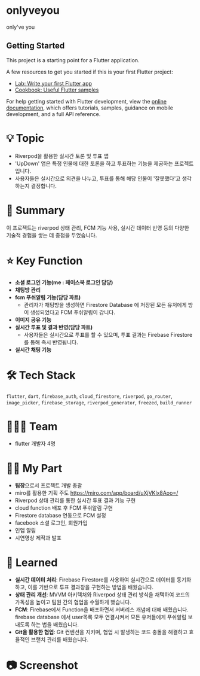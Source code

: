 # onlyveyou

only've you

## Getting Started

This project is a starting point for a Flutter application.

A few resources to get you started if this is your first Flutter project:

- [Lab: Write your first Flutter app](https://docs.flutter.dev/get-started/codelab)
- [Cookbook: Useful Flutter samples](https://docs.flutter.dev/cookbook)

For help getting started with Flutter development, view the
[online documentation](https://docs.flutter.dev/), which offers tutorials,
samples, guidance on mobile development, and a full API reference.


# 💡 Topic

- Riverpod을 활용한 실시간 토론 및 투표 앱
- 'UpDown' 앱은 특정 인물에 대한 토론을 하고 투표하는 기능을 제공하는 프로젝트입니다.
- 사용자들은 실시간으로 의견을 나누고, 투표를 통해 해당 인물이 '잘못했다'고 생각하는지 결정합니다.

# 📝 Summary

이 프로젝트는 riverpod 상태 관리, FCM 기능 사용, 실시간 데이터 반영 등의 다양한 기술적 경험을 쌓는 데 중점을 두었습니다.

# ⭐️ Key Function

- **소셜 로그인 기능(me : 페이스북 로그인 담당)**
- **채팅방 관리**
- **fcm 푸쉬알림 기능(담당 파트)**
    - 관리자가 채팅방을 생성하면 Firestore Database 에 저장된 모든 유저에게 방이 생성되었다고 FCM 푸쉬알림이 갑니다.
- **이미지 공유 기능**
- **실시간 투표 및 결과 반영(담당 파트)**
    - 사용자들은 실시간으로 투표를 할 수 있으며, 투표 결과는 Firebase Firestore를 통해 즉시 반영됩니다.
- **실시간 채팅 기능**

# 🛠 Tech Stack

`flutter`, `dart`, `firebase_auth`, `cloud_firestore`, `riverpod`, `go_router`, `image_picker`, `firebase_storage`, `riverpod_generator`, `freezed`, `build_runner`

# 🧑🏻‍💻 Team

- flutter 개발자 4명

# 🤚🏻 My Part

- **팀장**으로서 프로젝트 개발 총괄
- miro를 활용한 기획 주도 https://miro.com/app/board/uXjVKlx8Aoo=/
- Riverpod 상태 관리를 통한 실시간 투표 결과 기능 구현
- cloud function 배포 후 FCM 푸쉬알림 구현
- Firestore database 연동으로 FCM 설정
- facebook 소셜 로그인, 회원가입
- 인앱 알림
- 시연영상 제작과 발표

# 🤔 Learned

- **실시간 데이터 처리**: Firebase Firestore를 사용하여 실시간으로 데이터를 동기화하고, 이를 기반으로 투표 결과창을 구현하는 방법을 배웠습니다.
- **상태 관리 개선**: MVVM 아키텍처와 Riverpod 상태 관리 방식을 채택하여 코드의 가독성을 높이고 팀원 간의 협업을 수월하게 했습니다.
- **FCM**: Firebase에서 Function을 배포하면서 서버리스 개념에 대해 배웠습니다. firebase database 에서 user목록 모두 연결시켜서 모든 유저들에게 푸쉬알림 보내도록 하는 법을 배웠습니다.
- **Git을 활용한 협업**: Git 컨벤션을 지키며, 협업 시 발생하는 코드 충돌을 해결하고 효율적인 브랜치 관리를 배웠습니다.

# 📷 Screenshot
